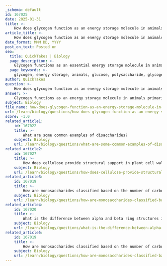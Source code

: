 ```yaml
---
_schema: default
id: 167025
date: 2025-01-31
title: >-
    How does glycogen function as an energy storage molecule in animals?
article_title: >-
    How does glycogen function as an energy storage molecule in animals?
date_format: MMM DD, YYYY
post_on_text: Posted on
seo:
  title: QuickTakes | Biology
  page_description: >-
    Glycogen functions as an essential energy storage molecule in animals, facilitating the rapid mobilization and storage of glucose through its unique structure and biochemical processes of synthesis and breakdown.
  page_keywords: >-
    glycogen, energy storage, animals, glucose, polysaccharide, glycogenesis, glycogenolysis, blood sugar regulation, muscle activity, energy homeostasis
author: QuickTakes
question: >-
    How does glycogen function as an energy storage molecule in animals?
answer: >-
    Glycogen functions as an energy storage molecule in animals primarily due to its structure and the biochemical processes involved in its synthesis and breakdown.\n\n### Structure of Glycogen\nGlycogen is a polysaccharide composed of long chains of glucose units linked together by alpha-glycosidic bonds. It is highly branched, with branches occurring approximately every 8 to 12 glucose units. This branching is crucial because it allows for rapid mobilization of glucose when energy is needed. The helical structure of glycogen also facilitates compact storage within cells.\n\n### Energy Storage and Mobilization\n1. **Synthesis**: Glycogen is synthesized from glucose through a process called glycogenesis. When glucose levels are high, such as after a meal, insulin promotes the conversion of excess glucose into glycogen for storage in the liver and muscle tissues. This process involves dehydration reactions, where water is removed to form glycosidic bonds between glucose molecules.\n\n2. **Breakdown**: When the body requires energy, glycogen is broken down into glucose through a process called glycogenolysis. This process involves hydrolysis reactions, where water is added to break the glycosidic bonds, releasing glucose molecules into the bloodstream. This is particularly important during periods of fasting or intense physical activity when immediate energy is needed.\n\n### Functions of Glycogen\n- **Rapid Energy Source**: Glycogen can be quickly mobilized to meet sudden energy demands, making it an efficient energy reserve.\n- **Regulation of Blood Sugar Levels**: The liver plays a key role in maintaining blood glucose levels by releasing glucose from glycogen stores into the bloodstream when needed, thus preventing hypoglycemia.\n- **Support for Muscle Activity**: In muscle cells, glycogen serves as a readily available source of glucose during exercise, allowing for sustained muscle contraction and performance.\n\nIn summary, glycogen's highly branched structure allows for efficient storage and rapid release of glucose, making it an essential energy storage molecule in animals. Its synthesis and breakdown are critical for maintaining energy homeostasis in the body.
subject: Biology
file_name: how-does-glycogen-function-as-an-energy-storage-molecule-in-animals.md
url: /learn/biology/questions/how-does-glycogen-function-as-an-energy-storage-molecule-in-animals
score: -1.0
related_article1:
    id: 167022
    title: >-
        What are some common examples of disaccharides?
    subject: Biology
    url: /learn/biology/questions/what-are-some-common-examples-of-disaccharides
related_article2:
    id: 167027
    title: >-
        How does cellulose provide structural support in plant cell walls?
    subject: Biology
    url: /learn/biology/questions/how-does-cellulose-provide-structural-support-in-plant-cell-walls
related_article3:
    id: 167019
    title: >-
        How are monosaccharides classified based on the number of carbon atoms?
    subject: Biology
    url: /learn/biology/questions/how-are-monosaccharides-classified-based-on-the-number-of-carbon-atoms
related_article4:
    id: 167020
    title: >-
        What is the difference between alpha and beta ring structures in monosaccharides?
    subject: Biology
    url: /learn/biology/questions/what-is-the-difference-between-alpha-and-beta-ring-structures-in-monosaccharides
related_article5:
    id: 167019
    title: >-
        How are monosaccharides classified based on the number of carbon atoms?
    subject: Biology
    url: /learn/biology/questions/how-are-monosaccharides-classified-based-on-the-number-of-carbon-atoms
---
```


&nbsp;